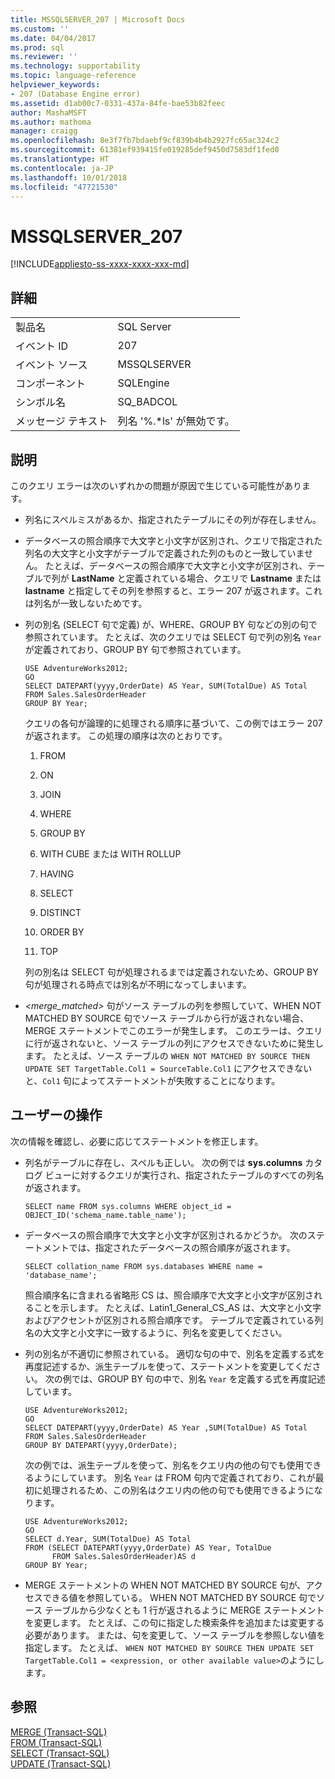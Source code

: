 ```yaml
---
title: MSSQLSERVER_207 | Microsoft Docs
ms.custom: ''
ms.date: 04/04/2017
ms.prod: sql
ms.reviewer: ''
ms.technology: supportability
ms.topic: language-reference
helpviewer_keywords:
- 207 (Database Engine error)
ms.assetid: d1ab00c7-0331-437a-84fe-bae53b82feec
author: MashaMSFT
ms.author: mathoma
manager: craigg
ms.openlocfilehash: 8e3f7fb7bdaebf9cf839b4b4b2927fc65ac324c2
ms.sourcegitcommit: 61381ef939415fe019285def9450d7583df1fed0
ms.translationtype: HT
ms.contentlocale: ja-JP
ms.lasthandoff: 10/01/2018
ms.locfileid: "47721530"
---
```

# <a name="mssqlserver207"></a>MSSQLSERVER_207
[!INCLUDE[appliesto-ss-xxxx-xxxx-xxx-md](../../includes/appliesto-ss-xxxx-xxxx-xxx-md.md)]
  
## <a name="details"></a>詳細  
  
|||  
|-|-|  
|製品名|SQL Server|  
|イベント ID|207|  
|イベント ソース|MSSQLSERVER|  
|コンポーネント|SQLEngine|  
|シンボル名|SQ_BADCOL|  
|メッセージ テキスト|列名 '%.*ls' が無効です。|  
  
## <a name="explanation"></a>説明  
このクエリ エラーは次のいずれかの問題が原因で生じている可能性があります。  
  
-   列名にスペルミスがあるか、指定されたテーブルにその列が存在しません。  
  
-   データベースの照合順序で大文字と小文字が区別され、クエリで指定された列名の大文字と小文字がテーブルで定義された列のものと一致していません。 たとえば、データベースの照合順序で大文字と小文字が区別され、テーブルで列が **LastName** と定義されている場合、クエリで **Lastname** または **lastname** と指定してその列を参照すると、エラー 207 が返されます。これは列名が一致しないためです。  
  
-   列の別名 (SELECT 句で定義) が、WHERE、GROUP BY 句などの別の句で参照されています。 たとえば、次のクエリでは SELECT 句で列の別名 `Year` が定義されており、GROUP BY 句で参照されています。  
  
    ```  
    USE AdventureWorks2012;  
    GO  
    SELECT DATEPART(yyyy,OrderDate) AS Year, SUM(TotalDue) AS Total  
    FROM Sales.SalesOrderHeader  
    GROUP BY Year;  
    ```  
  
    クエリの各句が論理的に処理される順序に基づいて、この例ではエラー 207 が返されます。 この処理の順序は次のとおりです。  
  
    1.  FROM  
  
    2.  ON  
  
    3.  JOIN  
  
    4.  WHERE  
  
    5.  GROUP BY  
  
    6.  WITH CUBE または WITH ROLLUP  
  
    7.  HAVING  
  
    8.  SELECT  
  
    9. DISTINCT  
  
    10. ORDER BY  
  
    11. TOP  
  
    列の別名は SELECT 句が処理されるまでは定義されないため、GROUP BY 句が処理される時点では別名が不明になってしまいます。  
  
-   *<merge_matched>* 句がソース テーブルの列を参照していて、WHEN NOT MATCHED BY SOURCE 句でソース テーブルから行が返されない場合、MERGE ステートメントでこのエラーが発生します。 このエラーは、クエリに行が返されないと、ソース テーブルの列にアクセスできないために発生します。 たとえば、ソース テーブルの `WHEN NOT MATCHED BY SOURCE THEN UPDATE SET TargetTable.Col1 = SourceTable.Col1` にアクセスできないと、`Col1` 句によってステートメントが失敗することになります。  
  
## <a name="user-action"></a>ユーザーの操作  
次の情報を確認し、必要に応じてステートメントを修正します。  
  
-   列名がテーブルに存在し、スペルも正しい。 次の例では **sys.columns** カタログ ビューに対するクエリが実行され、指定されたテーブルのすべての列名が返されます。  
  
    ```  
    SELECT name FROM sys.columns WHERE object_id = OBJECT_ID('schema_name.table_name');  
    ```  
  
-   データベースの照合順序で大文字と小文字が区別されるかどうか。 次のステートメントでは、指定されたデータベースの照合順序が返されます。  
  
    ```  
    SELECT collation_name FROM sys.databases WHERE name = 'database_name';  
    ```  
  
    照合順序名に含まれる省略形 CS は、照合順序で大文字と小文字が区別されることを示します。 たとえば、Latin1_General_CS_AS は、大文字と小文字およびアクセントが区別される照合順序です。 テーブルで定義されている列名の大文字と小文字に一致するように、列名を変更してください。  
  
-   列の別名が不適切に参照されている。 適切な句の中で、別名を定義する式を再度記述するか、派生テーブルを使って、ステートメントを変更してください。 次の例では、GROUP BY 句の中で、別名 `Year` を定義する式を再度記述しています。  
  
    ```  
    USE AdventureWorks2012;  
    GO  
    SELECT DATEPART(yyyy,OrderDate) AS Year ,SUM(TotalDue) AS Total  
    FROM Sales.SalesOrderHeader  
    GROUP BY DATEPART(yyyy,OrderDate);  
    ```  
  
    次の例では、派生テーブルを使って、別名をクエリ内の他の句でも使用できるようにしています。 別名 `Year` は FROM 句内で定義されており、これが最初に処理されるため、この別名はクエリ内の他の句でも使用できるようになります。  
  
    ```  
    USE AdventureWorks2012;  
    GO  
    SELECT d.Year, SUM(TotalDue) AS Total  
    FROM (SELECT DATEPART(yyyy,OrderDate) AS Year, TotalDue  
          FROM Sales.SalesOrderHeader)AS d  
    GROUP BY Year;  
    ```  
  
-   MERGE ステートメントの WHEN NOT MATCHED BY SOURCE 句が、アクセスできる値を参照している。 WHEN NOT MATCHED BY SOURCE 句でソース テーブルから少なくとも 1 行が返されるように MERGE ステートメントを変更します。 たとえば、この句に指定した検索条件を追加または変更する必要があります。 または、句を変更して、ソース テーブルを参照しない値を指定します。 たとえば、 `WHEN NOT MATCHED BY SOURCE THEN UPDATE SET TargetTable.Col1 = <expression, or other available value>`のようにします。  
  
## <a name="see-also"></a>参照  
[MERGE &#40;Transact-SQL&#41;](~/t-sql/statements/merge-transact-sql.md)  
[FROM &#40;Transact-SQL&#41;](~/t-sql/queries/from-transact-sql.md)  
[SELECT &#40;Transact-SQL&#41;](~/t-sql/queries/select-transact-sql.md)  
[UPDATE &#40;Transact-SQL&#41;](~/t-sql/queries/update-transact-sql.md)  
  
